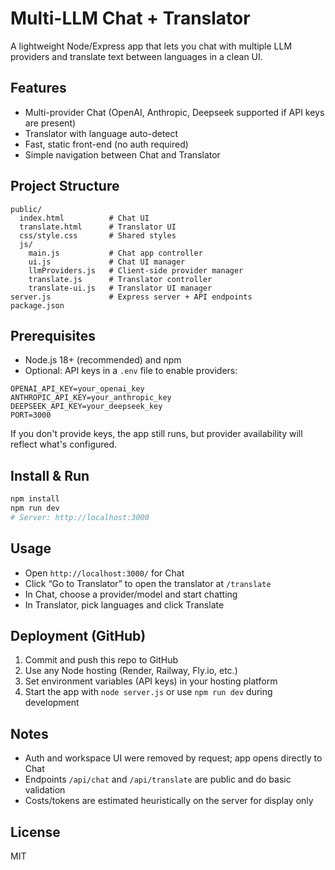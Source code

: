 # Multi-LLM Chat + Translator

A lightweight Node/Express app that lets you chat with multiple LLM providers and translate text between languages in a clean UI.

## Features

- Multi-provider Chat (OpenAI, Anthropic, Deepseek supported if API keys are present)
- Translator with language auto-detect
- Fast, static front-end (no auth required)
- Simple navigation between Chat and Translator

## Project Structure

```
public/
  index.html          # Chat UI
  translate.html      # Translator UI
  css/style.css       # Shared styles
  js/
    main.js           # Chat app controller
    ui.js             # Chat UI manager
    llmProviders.js   # Client-side provider manager
    translate.js      # Translator controller
    translate-ui.js   # Translator UI manager
server.js             # Express server + API endpoints
package.json
```

## Prerequisites

- Node.js 18+ (recommended) and npm
- Optional: API keys in a `.env` file to enable providers:

```
OPENAI_API_KEY=your_openai_key
ANTHROPIC_API_KEY=your_anthropic_key
DEEPSEEK_API_KEY=your_deepseek_key
PORT=3000
```

If you don't provide keys, the app still runs, but provider availability will reflect what's configured.

## Install & Run

```bash
npm install
npm run dev
# Server: http://localhost:3000
```

## Usage

- Open `http://localhost:3000/` for Chat
- Click “Go to Translator” to open the translator at `/translate`
- In Chat, choose a provider/model and start chatting
- In Translator, pick languages and click Translate

## Deployment (GitHub)

1. Commit and push this repo to GitHub
2. Use any Node hosting (Render, Railway, Fly.io, etc.)
3. Set environment variables (API keys) in your hosting platform
4. Start the app with `node server.js` or use `npm run dev` during development

## Notes

- Auth and workspace UI were removed by request; app opens directly to Chat
- Endpoints `/api/chat` and `/api/translate` are public and do basic validation
- Costs/tokens are estimated heuristically on the server for display only

## License

MIT
